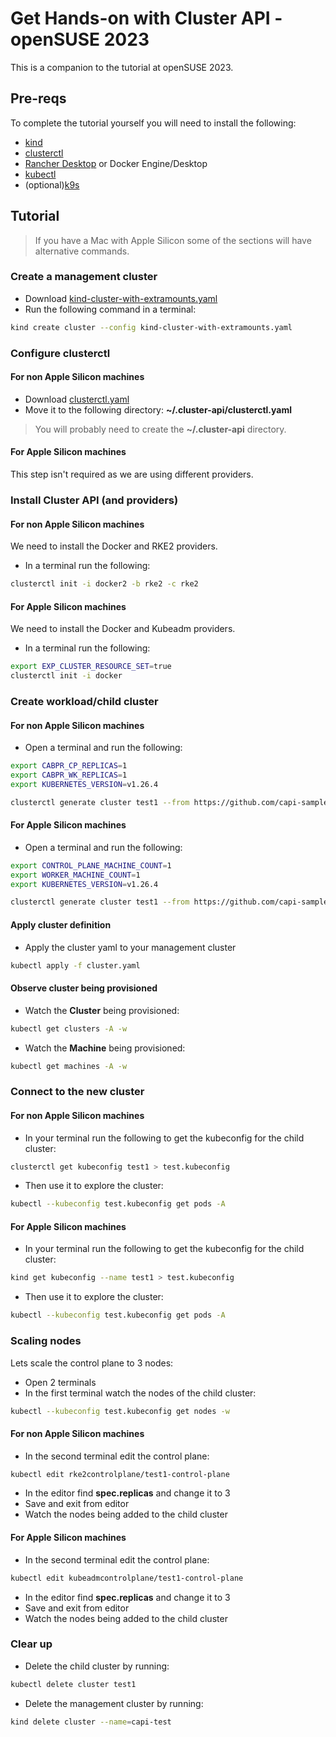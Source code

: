 # Get Hands-on with Cluster API - openSUSE 2023

This is a companion to the tutorial at openSUSE 2023.

## Pre-reqs

To complete the tutorial yourself you will need to install the following:

- [kind](https://kind.sigs.k8s.io/docs/user/quick-start/#installation)
- [clusterctl](https://cluster-api.sigs.k8s.io/user/quick-start.html#install-clusterctl)
- [Rancher Desktop](https://rancherdesktop.io/) or Docker Engine/Desktop
- [kubectl](https://kubernetes.io/docs/tasks/tools/)
- (optional)[k9s](https://k9scli.io/topics/install/)

## Tutorial

> If you have a Mac with Apple Silicon some of the sections will have alternative commands.

### Create a management cluster

- Download [kind-cluster-with-extramounts.yaml](./kind-cluster-with-extramounts.yaml)
- Run the following command in a terminal:

```bash
kind create cluster --config kind-cluster-with-extramounts.yaml
```

### Configure clusterctl

#### For non Apple Silicon machines

- Download [clusterctl.yaml](./clusterctl.yaml)
- Move it to the following directory: **~/.cluster-api/clusterctl.yaml**

> You will probably need to create the **~/.cluster-api** directory.

#### For Apple Silicon machines

This step isn't required as we are using different providers.

### Install Cluster API (and providers)

#### For non Apple Silicon machines

We need to install the Docker and RKE2 providers.

- In a terminal run the following:

```bash
clusterctl init -i docker2 -b rke2 -c rke2
```

#### For Apple Silicon machines

We need to install the Docker and Kubeadm providers.

- In a terminal run the following:

```bash
export EXP_CLUSTER_RESOURCE_SET=true
clusterctl init -i docker
```

### Create workload/child cluster

#### For non Apple Silicon machines

- Open a terminal and run the following:

```bash
export CABPR_CP_REPLICAS=1
export CABPR_WK_REPLICAS=1
export KUBERNETES_VERSION=v1.26.4

clusterctl generate cluster test1 --from https://github.com/capi-samples/opensuse-23/blob/main/templates/online-default.yaml > cluster.yaml
```

#### For Apple Silicon machines

- Open a terminal and run the following:

```bash
export CONTROL_PLANE_MACHINE_COUNT=1
export WORKER_MACHINE_COUNT=1
export KUBERNETES_VERSION=v1.26.4

clusterctl generate cluster test1 --from https://github.com/capi-samples/opensuse-23/blob/main/templates/kubeadm-docker.yaml > cluster.yaml
```
#### Apply cluster definition

- Apply the cluster yaml to your management cluster

```bash
kubectl apply -f cluster.yaml
```

#### Observe cluster being provisioned

- Watch the **Cluster** being provisioned:

```bash
kubectl get clusters -A -w
```

- Watch the **Machine** being provisioned:

```bash
kubectl get machines -A -w
```

### Connect to the new cluster

#### For non Apple Silicon machines

- In your terminal run the following to get the kubeconfig for the child cluster:

```bash
clusterctl get kubeconfig test1 > test.kubeconfig
```

- Then use it to explore the cluster:

```bash
kubectl --kubeconfig test.kubeconfig get pods -A
```

#### For Apple Silicon machines

- In your terminal run the following to get the kubeconfig for the child cluster:

```bash
kind get kubeconfig --name test1 > test.kubeconfig
```

- Then use it to explore the cluster:

```bash
kubectl --kubeconfig test.kubeconfig get pods -A
```

### Scaling nodes

Lets scale the control plane to 3 nodes:

- Open 2 terminals
- In the first terminal watch the nodes of the child cluster:

```bash
kubectl --kubeconfig test.kubeconfig get nodes -w
```

#### For non Apple Silicon machines

- In the second terminal edit the control plane:

```bash
kubectl edit rke2controlplane/test1-control-plane
```

- In the editor find **spec.replicas** and change it to 3
- Save and exit from editor
- Watch the nodes being added to the child cluster

#### For Apple Silicon machines

- In the second terminal edit the control plane:

```bash
kubectl edit kubeadmcontrolplane/test1-control-plane
```

- In the editor find **spec.replicas** and change it to 3
- Save and exit from editor
- Watch the nodes being added to the child cluster

### Clear up

- Delete the child cluster by running:

```bash
kubectl delete cluster test1
```

- Delete the management cluster by running:

```bash
kind delete cluster --name=capi-test
```
